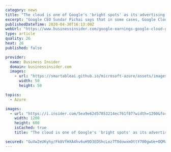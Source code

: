 ```yaml
---
category: news
title: "The cloud is one of Google's 'bright spots' as its advertising slows, say analysts. Here's why they think the pandemic could be an 'accelerant'"
excerpt: "Google CEO Sundar Pichai says that in some cases, Google Cloud customers are \"taking a bit longer\" to close deals because of the coronavirus crisis."
publishedDateTime: 2020-04-30T16:13:00Z
webUrl: "https://www.businessinsider.com/google-earnings-google-cloud-growth-strong-despite-coronavirus-crisis-2020-4"
type: article
quality: 26
heat: 26
published: false

provider:
  name: Business Insider
  domain: businessinsider.com
  images:
    - url: "https://smartableai.github.io/microsoft-azure/assets/images/organizations/businessinsider.com-50x50.jpg"
      width: 50
      height: 50

topics:
  - Azure

images:
  - url: "https://i.insider.com/5ea9e62d57853214ec761f87?width=1200&format=jpeg"
    width: 1200
    height: 600
    isCached: true
    title: "The cloud is one of Google's 'bright spots' as its advertising slows, say analysts. Here's why they think the pandemic could be an 'accelerant'"

secured: "GuVw2eUKyhy/Fk8VfHXA4hv6uH9D3EDShcLoz7T0dowxmOttY700gwUe+OQMadB9sBf2EMWiixxgteZlAUeGrwJaVc+wFB0Dsoqza5pKWMEsbMcU/lopXNQR3TGNoGQ7pHHO5DLc99YS/NwAXKfN5AKH7E6+REI2fHeyMu1XFMQKKn7GEPDh6yZM9El2aAoF/Ks5jA0XC1ZsGLd4PDCtaZvbV2bVmvQaNZsUXQSIIrbNYgGgUPBpyf0mPYTZ5PUrZ0PbaVP5TqDRbOJI28emWHVv87JLzVUpskSiJRh7kQsqcG0u3UsMBWPcxqjuBZUr;j98gL7ME7iVYBctjA/rmHA=="
---
```


